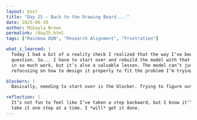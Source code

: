 ```yaml
---
layout: post  
title: "Day 25 – Back to the Drawing Board...."  
date: 2025-06-30  
author: Mikayla Brown  
permalink: /day25.html  
tags: ["Rainbow DQN", "Research Alignment", "Frustration"]

what_i_learned: |
  Today I had a bit of a reality check I realized that the way I’ve been building my Rainbow DQN model doesn’t actually align with my research 
  question. So... I have to start over and rebuild the model with that question in mind. It’s definitely frustrating, especially after putting 
  in so much work, but it’s also a valuable lesson. The model can’t just be technically functional it has to answer the right question. Now I’m 
  refocusing on how to design it properly to fit the problem I’m trying to solve.

blockers: |
  Basically, needing to start over is the blocker. Trying to figure out the right way to connect the model to my actual research goals.

reflection: |
  It’s not fun to feel like I’ve taken a step backward, but I know it’ll lead to better results in the end. I’m trying to stay positive and just 
  take it one step at a time. I *will* get it done.
---
```


